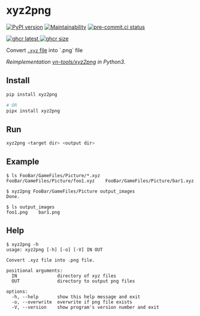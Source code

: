 # xyz2png

[![PyPI version](
  <https://badge.fury.io/py/xyz2png.svg>
  )](
  <https://badge.fury.io/py/xyz2png>
) [![Maintainability](
  <https://api.codeclimate.com/v1/badges/3f5110d732ac79473f80/maintainability>
  )](
  <https://codeclimate.com/github/eggplants/xyz2png/maintainability>
) [![pre-commit.ci status](
  <https://results.pre-commit.ci/badge/github/eggplants/xyz2png/master.svg>
  )](
  <https://results.pre-commit.ci/latest/github/eggplants/xyz2png/master>
)

[![ghcr latest](
  <https://ghcr-badge.deta.dev/eggplants/xyz2png/latest_tag?trim=major&label=latest>
 ) ![ghcr size](
  <https://ghcr-badge.deta.dev/eggplants/xyz2png/size>
)](
  <https://github.com/eggplants/xyz2png/pkgs/container/xyz2png>
)

Convert [`.xyz` file](http://justsolve.archiveteam.org/wiki/XYZ_(RPG_Maker)) into `.png` file

_Reimplementation [vn-tools/xyz2png](https://github.com/vn-tools/xyz2png) in Python3._

## Install

```bash
pip install xyz2png
```

```bash
# OR
pipx install xyz2png
```

## Run

```bash
xyz2png <target dir> <output dir>
```

## Example

```shellsession
$ ls FooBar/GameFiles/Picture/*.xyz
FooBar/GameFiles/Picture/foo1.xyz    FooBar/GameFiles/Picture/bar1.xyz

$ xyz2png FooBar/GameFiles/Picture output_images
Done.

$ ls output_images
foo1.png    bar1.png
```

## Help

```shellsession
$ xyz2png -h
usage: xyz2png [-h] [-o] [-V] IN OUT

Convert .xyz file into .png file.

positional arguments:
  IN               directory of xyz files
  OUT              directory to output png files

options:
  -h, --help       show this help message and exit
  -o, --overwrite  overwrite if png file exists
  -V, --version    show program's version number and exit
```
